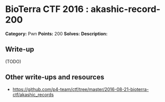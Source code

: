 # BioTerra CTF 2016 : akashic-record-200

**Category:** Pwn
**Points:** 200
**Solves:** 
**Description:**



## Write-up

(TODO)

## Other write-ups and resources

* https://github.com/p4-team/ctf/tree/master/2016-08-21-bioterra-ctf/akashic_records
